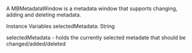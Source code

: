 A MBMetadataWindow is a metadata window that supports changing, adding and deleting metadata.

Instance Variables
	selectedMetadata:		String

selectedMetadata
	- holds the currently selected metadate that should be changed/added/deleted
